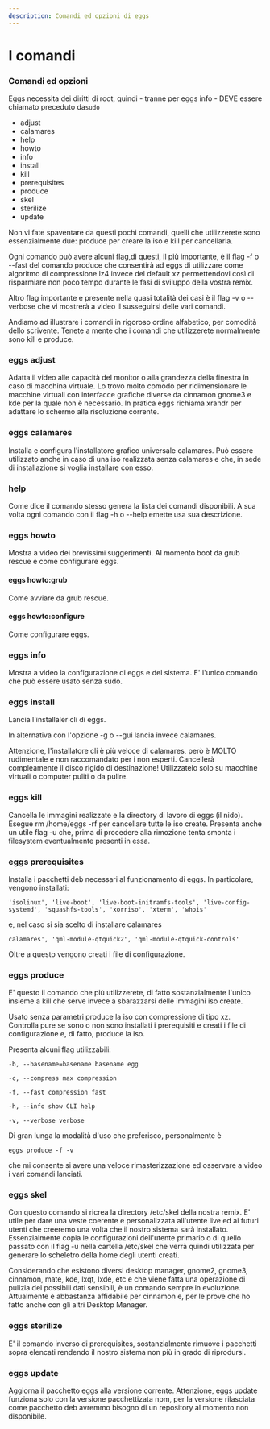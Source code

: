```yaml
---
description: Comandi ed opzioni di eggs
---
```


# I comandi

### Comandi ed opzioni 

Eggs necessita dei diritti di root, quindi - tranne per eggs info - DEVE essere chiamato preceduto da`sudo`

* adjust
* calamares
* help
* howto
* info
* install
* kill
* prerequisites
* produce
* skel
* sterilize
* update

Non vi fate spaventare da questi pochi comandi, quelli che utilizzerete sono essenzialmente due: produce per creare la iso e kill per cancellarla.

Ogni comando può avere alcuni flag,di questi, il più importante, è il flag -f o --fast del comando produce che consentirà ad eggs di utilizzare come algoritmo di compressione lz4 invece del default xz permettendovi così di risparmiare non poco tempo durante le fasi di sviluppo della vostra remix. 

Altro flag importante e presente nella quasi totalità dei casi è il flag -v o --verbose che vi mostrerà a video il susseguirsi delle vari comandi.

Andiamo ad illustrare i comandi in rigoroso ordine alfabetico, per comodità dello scrivente. Tenete a mente che i comandi che utilizzerete normalmente sono kill e produce.

### eggs adjust

Adatta il video alle capacità del monitor o alla grandezza della finestra in caso di macchina virtuale. Lo trovo molto comodo per ridimensionare le macchine virtuali con interfacce grafiche diverse da cinnamon gnome3 e kde per la quale non è necessario. In pratica eggs richiama xrandr per adattare lo schermo alla risoluzione corrente.

### eggs calamares

Installa e configura l'installatore grafico universale calamares. Può essere utilizzato anche in caso di una iso realizzata senza calamares e che, in sede di installazione si voglia installare con esso.

### help

Come dice il comando stesso genera la lista dei comandi disponibili. A sua volta ogni comando con il flag -h o --help emette usa sua descrizione.

### eggs howto

Mostra a video dei brevissimi suggerimenti. Al momento boot da grub rescue e come configurare eggs.

#### eggs howto:grub

Come avviare da grub rescue.

#### eggs howto:configure

Come configurare eggs.

### eggs info

Mostra a video la configurazione di eggs e del sistema. E' l'unico comando che può essere usato senza sudo.

### eggs install

Lancia l'installaler cli di eggs. 

In alternativa con l'opzione -g o --gui lancia invece calamares.

Attenzione, l'installatore cli è più veloce di calamares, però è MOLTO rudimentale e non raccomandato per i non esperti. Cancellerà compleamente il disco rigido di destinazione! Utilizzatelo solo su macchine virtuali o computer puliti o da pulire.

### eggs kill

Cancella le immagini realizzate e la directory di lavoro di eggs \(il nido\). Esegue rm /home/eggs -rf per cancellare tutte le iso create. Presenta anche un utile flag -u che, prima di procedere alla rimozione tenta smonta i filesystem eventualmente presenti in essa.

### eggs prerequisites

Installa i pacchetti deb necessari al funzionamento di eggs. In particolare, vengono installati:

`'isolinux', 'live-boot', 'live-boot-initramfs-tools', 'live-config-systemd', 'squashfs-tools', 'xorriso', 'xterm', 'whois'`

e, nel caso si sia scelto di installare calamares

`calamares', 'qml-module-qtquick2', 'qml-module-qtquick-controls'`

Oltre a questo vengono creati i file di configurazione.

### eggs produce

E' questo il comando che più utilizzerete, di fatto sostanzialmente l'unico insieme a kill che serve invece a sbarazzarsi delle immagini iso create.

Usato senza parametri produce la iso con compressione di tipo xz. Controlla pure se sono o non sono installati i prerequisiti e creati i file di configurazione e, di fatto, produce la iso.

Presenta alcuni flag utilizzabili:

`-b, --basename=basename basename egg`

 `-c, --compress max compression` 

`-f, --fast compression fast` 

`-h, --info show CLI help` 

`-v, --verbose verbose`

Di gran lunga la modalità d'uso che preferisco, personalmente è

`eggs produce -f -v`

che mi consente si avere una veloce rimasterizzazione ed osservare a video i vari comandi lanciati.

### eggs skel

Con questo comando si ricrea la directory /etc/skel della nostra remix. E' utile per dare una veste coerente e personalizzata all'utente live ed ai futuri utenti che creeremo una volta che il nostro sistema sarà installato. Essenzialmente copia le configurazioni dell'utente primario o di quello passato con il flag -u nella cartella /etc/skel che verrà quindi utilizzata per generare lo scheletro della home degli utenti creati.

Considerando che esistono diversi desktop manager, gnome2, gnome3, cinnamon, mate, kde, lxqt, lxde, etc e che viene fatta una operazione di pulizia dei possibili dati sensibili, è un comando sempre in evoluzione. Attualmente è abbastanza affidabile per cinnamon e, per le prove che ho fatto anche con gli altri Desktop Manager.

### eggs sterilize

E' il comando inverso di prerequisites, sostanzialmente rimuove i pacchetti sopra elencati rendendo il nostro sistema non più in grado di riprodursi.

### eggs update

Aggiorna il pacchetto eggs alla versione corrente. Attenzione, eggs update funziona solo con la versione pacchettizata npm, per la versione rilasciata come pacchetto deb avremmo bisogno di un repository al momento non disponibile.

